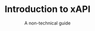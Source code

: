 ---
title: Introduction to xAPI
subtitle: A non-technical guide
hasChildren: false
endVertical: true
backgroundImage: 
backgroundImageSourceURL:
backgroundImageCredit:
---